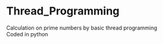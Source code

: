 # Thread_Programming
Calculation on prime numbers by basic thread programming<br />
Coded in python
